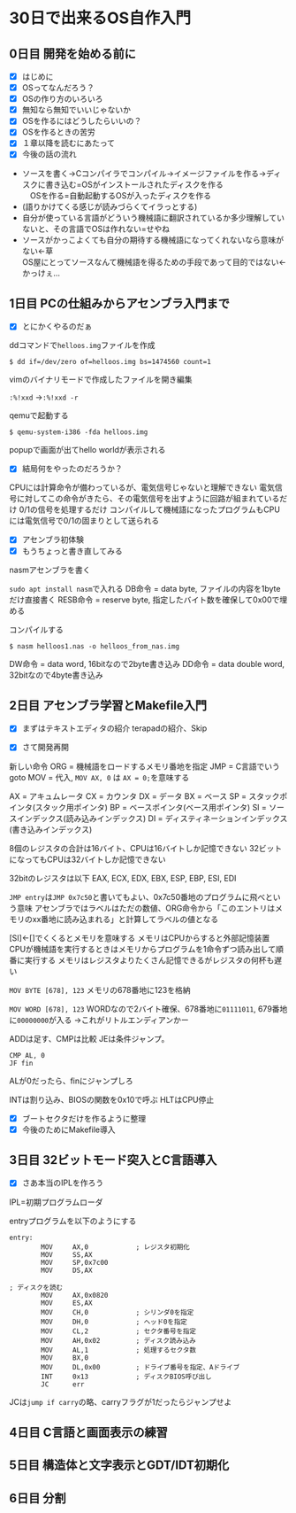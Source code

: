 # 30日で出来るOS自作入門

## 0日目 開発を始める前に

- [x] はじめに
- [x] OSってなんだろう？
- [x] OSの作り方のいろいろ
- [x] 無知なら無知でいいじゃないか
- [x] OSを作るにはどうしたらいいの？
- [x] OSを作るときの苦労
- [x] １章以降を読むにあたって
- [x] 今後の話の流れ

- ソースを書く→Cコンパイラでコンパイル→イメージファイルを作る→ディスクに書き込む=OSがインストールされたディスクを作る  
　OSを作る=自動起動するOSが入ったディスクを作る
- (語りかけてくる感じが読みづらくてイラっとする)
- 自分が使っている言語がどういう機械語に翻訳されているか多少理解していないと、その言語でOSは作れない=せやね
- ソースがかっこよくても自分の期待する機械語になってくれないなら意味がない←草  
OS屋にとってソースなんて機械語を得るための手段であって目的ではない←かっけぇ...


## 1日目 PCの仕組みからアセンブラ入門まで

- [x] とにかくやるのだぁ

ddコマンドで`helloos.img`ファイルを作成
```
$ dd if=/dev/zero of=helloos.img bs=1474560 count=1
```

vimのバイナリモードで作成したファイルを開き編集

`:%!xxd` →`:%!xxd -r` 

qemuで起動する

```
$ qemu-system-i386 -fda helloos.img
```
popupで画面が出てhello worldが表示される

- [x] 結局何をやったのだろうか？

CPUには計算命令が備わっているが、電気信号じゃないと理解できない
電気信号に対してこの命令がきたら、その電気信号を出すように回路が組まれているだけ
0/1の信号を処理するだけ
コンパイルして機械語になったプログラムもCPUには電気信号で0/1の固まりとして送られる


- [x] アセンブラ初体験
- [x] もうちょっと書き直してみる

nasmアセンブラを書く

`sudo apt install nasm`で入れる
DB命令 = data byte, ファイルの内容を1byteだけ直接書く
RESB命令 = reserve byte, 指定したバイト数を確保して0x00で埋める

コンパイルする

```
$ nasm helloos1.nas -o helloos_from_nas.img
```

DW命令 = data word, 16bitなので2byte書き込み
DD命令 = data double word, 32bitなので4byte書き込み


## 2日目 アセンブラ学習とMakefile入門

- [x] まずはテキストエディタの紹介
terapadの紹介、Skip

- [x] さて開発再開

新しい命令
ORG = 機械語をロードするメモリ番地を指定
JMP = C言語でいうgoto
MOV = 代入, `MOV AX, 0` は `AX = 0;`を意味する

AX = アキュムレータ
CX = カウンタ
DX = データ
BX = ベース
SP = スタックポインタ(スタック用ポインタ)
BP = ベースポインタ(ベース用ポインタ)
SI = ソースインデックス(読み込みインデックス)
DI = ディスティネーションインデックス(書き込みインデックス)

8個のレジスタの合計は16バイト、CPUは16バイトしか記憶できない
32ビットになってもCPUは32バイトしか記憶できない

32bitのレジスタは以下
EAX, ECX, EDX, EBX, ESP, EBP, ESI, EDI

`JMP entry`は`JMP 0x7c50`と書いてもよい、0x7c50番地のプログラムに飛べという意味
アセンブラではラベルはただの数値、ORG命令から「このエントリはメモリのxx番地に読み込まれる」と計算してラベルの値となる

[SI]←[]でくくるとメモリを意味する
メモリはCPUからすると外部記憶装置
CPUが機械語を実行するときはメモリからプログラムを1命令ずつ読み出して順番に実行する
メモリはレジスタよりたくさん記憶できるがレジスタの何杯も遅い

`MOV BYTE [678], 123`
メモリの678番地に123を格納

`MOV WORD [678], 123`
WORDなので2バイト確保、678番地に`01111011`, 679番地に`00000000`が入る
→これがリトルエンディアンかー

ADDは足す、CMPは比較
JEは条件ジャンプ。

```
CMP AL, 0
JF fin
```

ALが0だったら、finにジャンプしろ

INTは割り込み、BIOSの関数を0x10で呼ぶ
HLTはCPU停止

- [x] ブートセクタだけを作るように整理
- [x] 今後のためにMakefile導入

## 3日目 32ビットモード突入とC言語導入 

- [x] さあ本当のIPLを作ろう

IPL=初期プログラムローダ

entryプログラムを以下のようにする

```
entry:
		MOV		AX,0			; レジスタ初期化
		MOV		SS,AX
		MOV		SP,0x7c00
		MOV		DS,AX

; ディスクを読む
		MOV		AX,0x0820
		MOV		ES,AX
		MOV		CH,0			; シリンダ0を指定
		MOV		DH,0			; ヘッド0を指定
		MOV		CL,2			; セクタ番号を指定
		MOV		AH,0x02			; ディスク読み込み
		MOV		AL,1			; 処理するセクタ数
		MOV		BX,0
		MOV		DL,0x00			; ドライブ番号を指定、Aドライブ
		INT		0x13			; ディスクBIOS呼び出し
		JC		err
```

JCは`jump if carry`の略、carryフラグが1だったらジャンプせよ

## 4日目 C言語と画面表示の練習

## 5日目 構造体と文字表示とGDT/IDT初期化

## 6日目 分割
















